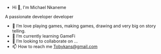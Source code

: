 - Hi 👋, I'm Michael Nkaneme  

A passionate developer developer

- 👀 I’m love playing games, making games, drawing and very big on story telling.
- 🌱 I’m currently learning GameFi
- 💞️ I’m looking to collaborate on ...
- 📫 How to reach me Tobykans@gmail.com

<!---
Snapdragon19/Snapdragon19 is a ✨ special ✨ repository because its `README.md` (this file) appears on your GitHub profile.
You can click the Preview link to take a look at your changes.
--->
